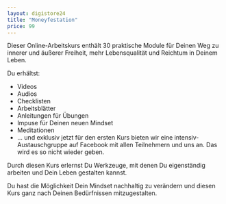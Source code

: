 ```yaml
---
layout: digistore24
title: "Moneyfestation"
price: 99
---
```

<p>Dieser Online-Arbeitskurs enth&#xE4;lt 30 praktische Module f&#xFC;r Deinen Weg zu innerer und &#xE4;u&#xDF;erer Freiheit, mehr Lebensqualit&#xE4;t und Reichtum in Deinem Leben.</p>
<p>Du erh&#xE4;ltst:</p>
<ul><li>Videos</li>
<li>Audios</li>
<li>Checklisten</li>
<li>Arbeitsbl&#xE4;tter</li>
<li>Anleitungen f&#xFC;r &#xDC;bungen</li>
<li>Impuse f&#xFC;r Deinen neuen Mindset</li>
<li>Meditationen</li>
<li>... und exklusiv jetzt f&#xFC;r den ersten Kurs bieten wir eine intensiv-Austauschgruppe auf Facebook mit allen Teilnehmern und uns an. Das wird es so nicht wieder geben.</li>
</ul><p>Durch diesen Kurs erlernst Du Werkzeuge, mit denen Du eigenst&#xE4;ndig arbeiten und Dein Leben gestalten kannst.</p>
<p>Du hast die M&#xF6;glichkeit Dein Mindset nachhaltig zu ver&#xE4;ndern und diesen Kurs ganz nach Deinen Bed&#xFC;rfnissen mitzugestalten.<br><br><br></p>